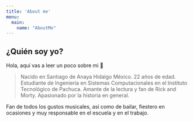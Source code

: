 ```yaml
---
title: 'About me'
menu:
  main:
    name: "AboutMe"
---
```


## ¿Quién soy yo?

Hola, aquí vas a leer un poco sobre mi 🤩

> Nacido en Santiago de Anaya Hidalgo México.
> 22 años de edad.
> Estudiante de Ingeniería en Sistemas Computacionales en el Instituto Tecnológico de Pachuca.
> Amante de la lectura y fan de Rick and Morty.
> Apasionado por la historia en general.

Fan de todos los gustos musicales, así como de bailar, fiestero en ocasiones y muy responsable en el escuela y en el trabajo.

